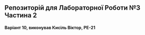 ## Репозиторій для Лабораторної Роботи №3 Частина 2
#### Варіант 10, виконував Кисіль Віктор, РЕ-21
